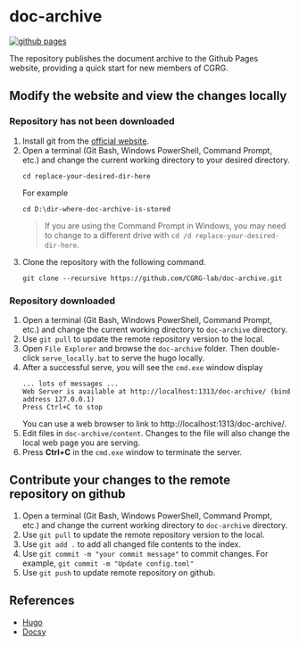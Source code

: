 # doc-archive

[![github pages](https://github.com/CGRG-lab/doc-archive/actions/workflows/gh-pages.yml/badge.svg)](https://github.com/CGRG-lab/doc-archive/actions/workflows/gh-pages.yml)

The repository publishes the document archive to the Github Pages website, providing a quick start for new members of CGRG.

## Modify the website and view the changes locally
### Repository has not been downloaded
1. Install git from the [official website](https://git-scm.com/).
1. Open a terminal (Git Bash, Windows PowerShell, Command Prompt, etc.) and change the current working directory to your desired directory.
    ```shell
    cd replace-your-desired-dir-here
    ```
    For example
    ```shell
    cd D:\dir-where-doc-archive-is-stored
    ```
    > If you are using the Command Prompt in Windows, you may need to change to a different drive with `cd /d replace-your-desired-dir-here`.
1. Clone the repository with the following command.
    ```shell
    git clone --recursive https://github.com/CGRG-lab/doc-archive.git
    ```

### Repository downloaded
1. Open a terminal (Git Bash, Windows PowerShell, Command Prompt, etc.) and change the current working directory to `doc-archive` directory.
1. Use `git pull` to update the remote repository version to the local.
1. Open `File Explorer` and browse the `doc-archive` folder. Then double-click `serve_locally.bat` to serve the hugo locally. 
1. After a successful serve, you will see the `cmd.exe` window display
    ```
    ... lots of messages ...
    Web Server is available at http://localhost:1313/doc-archive/ (bind address 127.0.0.1)
    Press Ctrl+C to stop
    ```
    You can use a web browser to link to  http://localhost:1313/doc-archive/.
1. Edit files in `doc-archive/content`. Changes to the file will also change the local web page you are serving.
1. Press **Ctrl+C** in the `cmd.exe` window to terminate the server.

## Contribute your changes to the remote repository on github
1. Open a terminal (Git Bash, Windows PowerShell, Command Prompt, etc.) and change the current working directory to `doc-archive` directory.
1. Use `git pull` to update the remote repository version to the local.
1. Use `git add .` to add all changed file contents to the index.
1. Use `git commit -m "your commit message"` to commit changes. For example, `git commit -m "Update config.toml"`
1. Use `git push` to update remote repository on github.

## References
- [Hugo](https://gohugo.io/)
- [Docsy](https://www.docsy.dev/)
